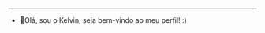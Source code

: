 
_____________________________________________________________________________________________________________________________________________________
- 👋Olá, sou o Kelvin, seja bem-vindo ao meu perfil! :)


<!---
kelvinmasuyama/kelvinmasuyama is a ✨ special ✨ repository because its `README.md` (this file) appears on your GitHub profile.
You can click the Preview link to take a look at your changes.
--->
